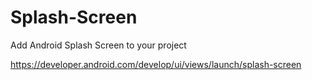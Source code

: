 # Splash-Screen
Add Android Splash Screen to your project

https://developer.android.com/develop/ui/views/launch/splash-screen
